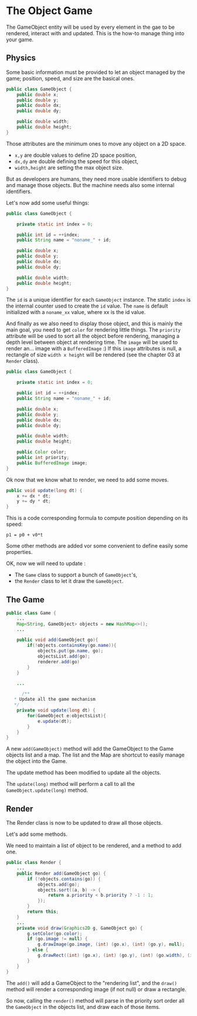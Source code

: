 # The Object Game

The GameObject entity will be used by every element in the gae to be rendered, interact with and updated.
This is the how-to manage thing into your game.

## Physics

Some basic information must be provided to let an object managed by the game; position, speed, and size are the basical ones.

```java
public class GameObject {
    public double x;
    public double y;
    public double dx;
    public double dy;

    public double width;
    public double height;
}
```

Those attributes are the minimum ones to move any object on a 2D space.

- `x,y` are double values to define 2D space position,
- `dx,dy` are double defining the speed for this object,
- `width,height` are setting the max object size.

But as developers are humans, they need more usable identifiers to debug and manage those objects. But the machine needs also some internal identifiers.

Let's now add some useful things:

```java
public class GameObject {

    private static int index = 0;

    public int id = ++index;
    public String name = "noname_" + id;

    public double x;
    public double y;
    public double dx;
    public double dy;

    public double width;
    public double height;
}
```

The `id` is a unique identifier for each `GameObject` instance. The static `index` is the internal counter used to create the `id` value.
The `name` is default initialized with a `noname_xx` value, where xx is the id value.

And finally as we also need to display those object, and this is mainly the main goal, you need to get `color` for rendering little things. The `priority` attribute will be used to sort all the object before rendering, managing a depth level between object at rendering time.
The `image` will be used to render an... image with a `BufferedImage` :)
If this `image` attributes is null, a rectangle of size `width x height` will be rendered (see the chapter 03 at `Render` class).

```java
public class GameObject {

    private static int index = 0;

    public int id = ++index;
    public String name = "noname_" + id;

    public double x;
    public double y;
    public double dx;
    public double dy;

    public double width;
    public double height;

    public Color color;
    public int priority;
    public BufferedImage image;
}
```

Ok now that we know what to render, we need to add some moves.

```java
public void update(long dt) {
    x += dx * dt;
    y += dy * dt;
}
```

This is a code corresponding formula to compute position depending on its speed:

```Math
p1 = p0 + v0*t
```

Some other methods are added vor some convenient to define easily some properties.

OK, now we will need to update :

- The `Game` class to support a bunch of `GameObject`'s,
- the `Render` class to let it draw the `GameObject`.

## The Game

```java
public class Game {
    ...
    Map<String, GameObject> objects = new HashMap<>();
    ...

    public void add(GameObject go){
        if(!objects.containsKey(go.name)){
            objects.put(go.name, go);
            objectsList.add(go);
            renderer.add(go)
        }
    }

    ...

      /**
   * Update all the game mechanism
   */
    private void update(long dt) {
        for(GameObject e:objectsList){
            e.update(dt);
        }
    }
}
```

A new `add(GameObject)` method will add the GameObject to the Game objects list and a map. The list and the Map are shortcut to easily manage the object into the Game.

The update method has been modified to update all the objects.

The `update(long)` method will perform a call to all the `GameObject.update(long)` method.

## Render

The Render class is now to be updated to draw all those objects.

Let's add some methods.

We need to maintain a list of object to be rendered, and a method to add one.

```java
public class Render {
    ...
    public Render add(GameObject go) {
        if (!objects.contains(go)) {
            objects.add(go);
            objects.sort((a, b) -> {
                return a.priority < b.priority ? -1 : 1;
            });
        }
        return this;
    }
    ...
    private void draw(Graphics2D g, GameObject go) {
        g.setColor(go.color);
        if (go.image != null) {
            g.drawImage(go.image, (int) (go.x), (int) (go.y), null);
        } else {
            g.drawRect((int) (go.x), (int) (go.y), (int) (go.width), (int) (go.height));
        }
    }
}
```

The `add()` will add a GameObject to the "rendering list", and the `draw()` method will render a corresponding image (if not null) or draw a rectangle.

So now, calling the `render()` method will parse in the priority sort order all the `GameObject` in the objects list, and draw each of those items.
